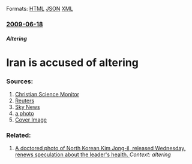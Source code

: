 
Formats: [HTML](/news/2009/06/18/iran-is-accused-of-altering.html)  [JSON](/news/2009/06/18/iran-is-accused-of-altering.json)  [XML](/news/2009/06/18/iran-is-accused-of-altering.xml)  

### [2009-06-18](/news/2009/06/18/index.md)

##### Altering
#  Iran is accused of altering 




### Sources:

1. [Christian Science Monitor](http://features.csmonitor.com/globalnews/2009/06/17/iran%E2%80%99s-pro-ahmadinejad-media-using-fake-crowd-photos/)
2. [Reuters](https://www.reuters.com/article/latestCrisis/idUSEVA845648)
3. [Sky News](http://news.sky.com/skynews/Home/World-News/Iran-Ahmadinejad-Rivals-Await-Top-Level-Talks-As-Mirhossein-Mousavi-Mass-Protests-Begin/Article/200906315311176?lpos=World_News_First_World_News_Article_Teaser_Region_0&lid=ARTICLE_15311176_Iran%3A_Ahmadinejad_Rivals_Await_Top_Level_Talks_As_Mirhossein_Mousavi_Mass_Protests_Begin)
4. [a photo](http://kheirkhah.ir/media/Image/Weblog%202/Keyhan-ehtics.jpg)
4. [Cover Image](https://s4.reutersmedia.net/resources_v2/images/rcom-default.png)

### Related:

1. [ A doctored photo of North Korean Kim Jong-il, released Wednesday, renews speculation about the leader's health. ](/news/2008/11/7/a-doctored-photo-of-north-korean-kim-jong-il-released-wednesday-renews-speculation-about-the-leader-s-health.md) _Context: altering_
